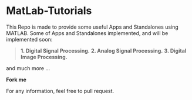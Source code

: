 # MatLab-Tutorials

This Repo is made to provide some useful Apps and Standalones using MATLAB.
Some of Apps and Standalones implemented, and will be implemented soon:

>**1. Digital Signal Processing.**
>**2. Analog Signal Processing.**
>**3. Digital Image Processing.**

and much more ...

**Fork me**

For any information, feel free to pull request.
